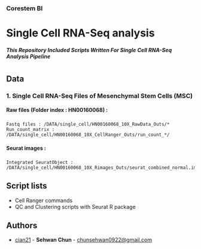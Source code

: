 ### Corestem BI


# Single Cell RNA-Seq analysis
##### This Repository Included Scripts Written For Single Cell RNA-Seq Analysis Pipeline 

  #
  #
  #
  #
  #
  #
  #
  #
  #

## Data
### 1. Single Cell RNA-Seq Files of Mesenchymal Stem Cells (MSC)
#### Raw files (Folder index : HN00160068) :
  ###
```
Fastq files : /DATA/single_cell/HN00160068_10X_RawData_Outs/*
Run_count_matrix : /DATA/single_cell/HN00160068_10X_CellRanger_Outs/run_count_*/
```
####  Seurat images :
  ###
```
Integrated SeuratObject : /DATA/single_cell/HN00160068_10X_Rimages_Outs/seurat_combined_normal.image.h5seurat
```


## Script lists

- Cell Ranger commands
- QC and Clustering scripts with Seurat R package


## Authors
  - [cian21](https://github.com/cian21) - **Sehwan Chun** - <chunsehwan0922@gmail.com>


